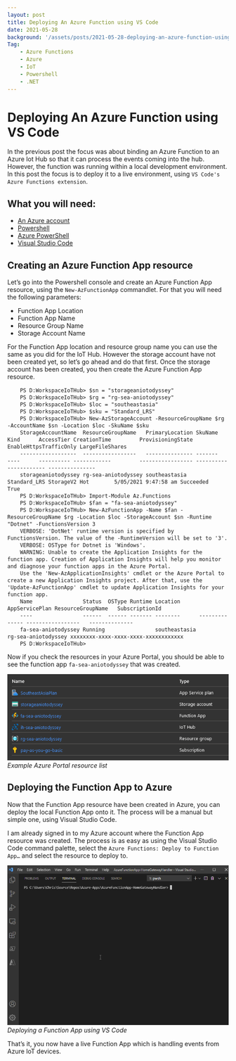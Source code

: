 ```yaml
---
layout: post
title: Deploying An Azure Function using VS Code
date: 2021-05-28
background: '/assets/posts/2021-05-28-deploying-an-azure-function-using-vs-code/post-banner-2021-05-28-deploying-an-azure-function-using-vs-code.jpg'
Tag:
    - Azure Functions
    - Azure
    - IoT
    - Powershell
    - .NET
---
```


# Deploying An Azure Function using VS Code

In the previous post the focus was about binding an Azure Function to an Azure Iot Hub so that it can process the events coming into the hub. However, the function was running within a local development environment. In this post the focus is to deploy it to a live environment, using `VS Code's Azure Functions extension`.

## What you will need:

* [An Azure account](https://azure.microsoft.com/en-us/free/)
* [Powershell](https://docs.microsoft.com/en-us/powershell/scripting/overview?view=powershell-7.2)
* [Azure PowerShell](https://docs.microsoft.com/en-us/powershell/azure/what-is-azure-powershell?view=azps-7.1.0)
* [Visual Studio Code](https://code.visualstudio.com/)

## Creating an Azure Function App resource

Let’s go into the Powershell console and create an Azure Function App resource, using the `New-AzFunctionApp` commandlet. For that you will need the following parameters:

* Function App Location
* Function App Name
* Resource Group Name
* Storage Account Name

For the Function App location and resource group name you can use the same as you did for the IoT Hub. However the storage account have not been created yet, so let’s go ahead and do that first. Once the storage account has been created, you then create the Azure Function App resource.

```
    PS D:WorkspaceIoTHub> $sn = "storageaniotodyssey"
    PS D:WorkspaceIoTHub> $rg = "rg-sea-aniotodyssey"
    PS D:WorkspaceIoTHub> $loc = "southeastasia"
    PS D:WorkspaceIoTHub> $sku = "Standard_LRS"
    PS D:WorkspaceIoTHub> New-AzStorageAccount -ResourceGroupName $rg -AccountName $sn -Location $loc -SkuName $sku
    StorageAccountName  ResourceGroupName   PrimaryLocation SkuName      Kind      AccessTier CreationTime         ProvisioningState EnableHttpsTrafficOnly LargeFileShares
    ------------------  -----------------   --------------- -------      ----      ---------- ------------         ----------------- ---------------------- ---------------
    storageaniotodyssey rg-sea-aniotodyssey southeastasia   Standard_LRS StorageV2 Hot        5/05/2021 9:47:58 am Succeeded         True
    PS D:WorkspaceIoTHub> Import-Module Az.Functions
    PS D:WorkspaceIoTHub> $fan = "fa-sea-aniotodyssey"
    PS D:WorkspaceIoTHub> New-AzFunctionApp -Name $fan -ResourceGroupName $rg -Location $loc -StorageAccount $sn -Runtime "Dotnet" -FunctionsVersion 3
    VERBOSE: 'DotNet' runtime version is specified by FunctionsVersion. The value of the -RuntimeVersion will be set to '3'.
    VERBOSE: OSType for Dotnet is 'Windows'.
    WARNING: Unable to create the Application Insights for the function app. Creation of Application Insights will help you monitor and diagnose your function apps in the Azure Portal.
    Use the 'New-AzApplicationInsights' cmdlet or the Azure Portal to create a new Application Insights project. After that, use the 'Update-AzFunctionApp' cmdlet to update Application Insights for your function app.
    Name                Status  OSType Runtime Location      AppServicePlan ResourceGroupName   SubscriptionId
    ----                ------  ------ ------- --------      -------------- -----------------   --------------
    fa-sea-aniotodyssey Running                southeastasia                rg-sea-aniotodyssey xxxxxxxx-xxxx-xxxx-xxxx-xxxxxxxxxxxx
    PS D:WorkspaceIoTHub>
```

Now if you check the resources in your Azure Portal, you should be able to see the function app `fa-sea-aniotodyssey` that was created.

![Example Azure Portal resource list](/assets/posts/2021-05-28-deploying-an-azure-function-using-vs-code/screenshot_current_azure_resources.png)
_Example Azure Portal resource list_

## Deploying the Function App to Azure

Now that the Function App resource have been created in Azure, you can deploy the local Function App onto it. The process will be a manual but simple one, using Visual Studio Code.

I am already signed in to my Azure account where the Function App resource was created. The process is as easy as using the Visual Studio Code command palette, select the `Azure Functions: Deploy to Function App…` and select the resource to deploy to.

![Deploying a Function App using VS Code](/assets/posts/2021-05-28-deploying-an-azure-function-using-vs-code/azure_function_app_manual_deploy.gif)
_Deploying a Function App using VS Code_

That’s it, you now have a live Function App which is handling events from Azure IoT devices.
